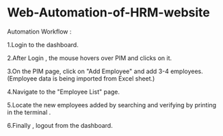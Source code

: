 # Web-Automation-of-HRM-website


Automation Workflow :

1.Login to the dashboard.

2.After Login , the mouse hovers over PIM and clicks on it.

3.On the PIM page, click on "Add Employee" and add 3-4 employees. (Employee data is being imported from Excel sheet.)

4.Navigate to the "Employee List" page.

5.Locate the new employees added by searching and verifying by printing in the terminal .

6.Finally , logout from the dashboard.




